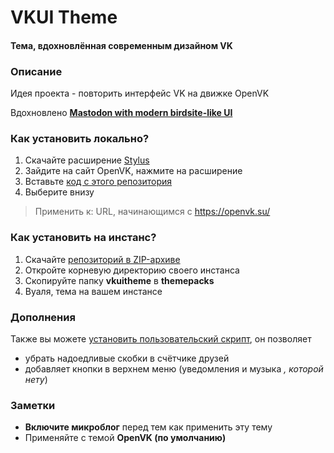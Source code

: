 # VKUI Theme
####  Тема, вдохновлённая современным дизайном VK

### Описание
Идея проекта - повторить интерфейс VK на движке OpenVK

Вдохновлено **[Mastodon with modern birdsite-like UI](https://github.com/ronilaukkarinen/mastodon-bird-ui "Mastodon with modern birdsite-like UI")**

### Как установить локально?
1. Скачайте расширение [Stylus](https://github.com/openstyles/stylus)
2. Зайдите на сайт OpenVK, нажмите на расширение
3. Вставьте [код с этого репозитория](https://github.com/thejenja/vkuitheme/blob/main/vkuitheme/stylesheet.css "код с этого репозитория")
4. Выберите внизу
>  Применить к: URL, начинающимся с https://openvk.su/

### Как установить на инстанс?
1. Скачайте [репозиторий в ZIP-архиве](https://github.com/openvk/docs/archive/refs/heads/master.zip)
2. Откройте корневую директорию своего инстанса
3. Скопируйте папку **vkuitheme** в **themepacks**
4. Вуаля, тема на вашем инстансе

### Дополнения
Также вы можете [установить пользовательский скрипт](https://github.com/thejenja/vkuitheme/raw/main/VKUI%20Add-on.user.js), он позволяет
- убрать надоедливые скобки в счётчике друзей
- добавляет кнопки в верхнем меню (уведомления и музыка *, которой нету*)

### Заметки
-  **Включите микроблог** перед тем как применить эту тему
- Применяйте с темой **OpenVK (по умолчанию)**
